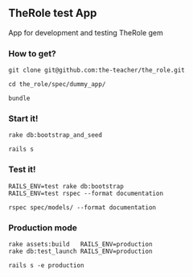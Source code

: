 ## TheRole test App

App for development and testing TheRole gem

### How to get?

```
git clone git@github.com:the-teacher/the_role.git

cd the_role/spec/dummy_app/

bundle
```

### Start it!

```
rake db:bootstrap_and_seed

rails s
```

### Test it!

```
RAILS_ENV=test rake db:bootstrap
RAILS_ENV=test rspec --format documentation

rspec spec/models/ --format documentation
```

### Production mode

```
rake assets:build   RAILS_ENV=production
rake db:test_launch RAILS_ENV=production

rails s -e production
```
